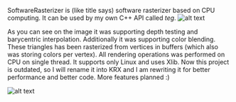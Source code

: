 SoftwareRasterizer is (like title says) software rasterizer based on CPU computing. It can be used by my own C++ API called _teg_. 
![alt text](https://cijei03.github.io/resources/panther3d.png)

As you can see on the image it was supporting depth testing and barycentric interpolation. Additionally it was supporting color blending.
These triangles has been rasterized from vertices in buffers (which also was storing colors per vertex).
All rendering operations was performed on CPU on single thread. It supports only Linux and uses Xlib.
Now this project is outdated, so I will rename it into KRX and I am rewriting it for better performance and better code.
More features planned :)

![alt text](https://cijei03.github.io/resources/krx_logo.png)
